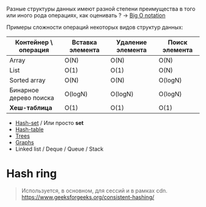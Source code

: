 Разные структуры данных имеют разной степени преимущества в того или иного рода операциях, как оценивать ? -> [Big O notation](big-o-notation.md)

Примеры сложности операций некоторых видов структур данных:

| Контейнер \ операция   | Вставка элемента | Удаление элемента | Поиск элемента |
| ---------------------- | ---------------- | ----------------- | -------------- |
| Array                  | O(N)             | O(N)              | O(N)           |
| List                   | O(1)             | O(1)              | O(N)           |
| Sorted array           | O(N)             | O(N)              | O(logN)        |
| Бинарное дерево поиска | O(logN)          | O(logN)           | O(logN)        |
| **Хеш-таблица**        | O(1)             | O(1)              | O(1)           |

* [Hash-set](hash-set.md) / Или просто **set**
* [Hash-table](hash-table.md)
* [Trees](tree.md)
* [Graphs](graph.md)
* Linked list / Deque / Queue / Stack
  

# Hash ring
> Используется, в основном, для сессий и в рамках cdn.
https://www.geeksforgeeks.org/consistent-hashing/
